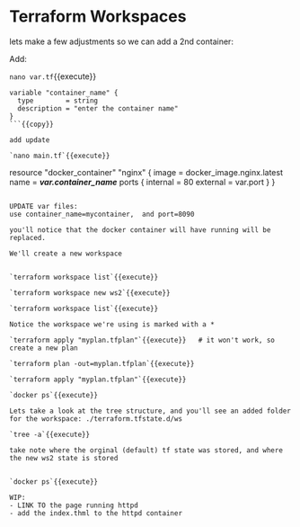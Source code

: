 # Terraform Workspaces

lets make a few adjustments so we can add a 2nd container:   

Add:

`nano var.tf`{{execute}}

```
variable "container_name" {
  type        = string
  description = "enter the container name"
}
```{{copy}}

add update

`nano main.tf`{{execute}}

```
resource "docker_container" "nginx" {
  image = docker_image.nginx.latest
  name  = ***var.container_name***
  ports {
    internal = 80
    external = var.port
  }
}
```{{copy}}

UPDATE var files:
use container_name=mycontainer,  and port=8090

you'll notice that the docker container will have running will be replaced.

We'll create a new workspace


`terraform workspace list`{{execute}}

`terraform workspace new ws2`{{execute}}

`terraform workspace list`{{execute}}

Notice the workspace we're using is marked with a *

`terraform apply "myplan.tfplan"`{{execute}}   # it won't work, so create a new plan

`terraform plan -out=myplan.tfplan`{{execute}}

`terraform apply "myplan.tfplan"`{{execute}}

`docker ps`{{execute}}  

Lets take a look at the tree structure, and you'll see an added folder for the workspace: ./terraform.tfstate.d/ws  

`tree -a`{{execute}}

take note where the orginal (default) tf state was stored, and where the new ws2 state is stored
 

`docker ps`{{execute}}

WIP:
- LINK TO the page running httpd
- add the index.thml to the httpd container

 